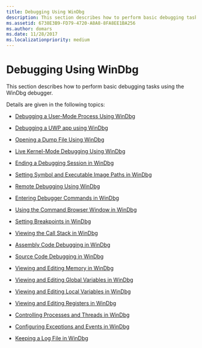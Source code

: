 ```yaml
---
title: Debugging Using WinDbg
description: This section describes how to perform basic debugging tasks using the WinDbg debugger.
ms.assetid: 6738E3B9-FD79-4720-A8A8-8FA8EE1BA256
ms.author: domars
ms.date: 11/28/2017
ms.localizationpriority: medium
---
```


# Debugging Using WinDbg


This section describes how to perform basic debugging tasks using the WinDbg debugger.

Details are given in the following topics:

-   [Debugging a User-Mode Process Using WinDbg](debugging-a-user-mode-process-using-windbg.md)

-   [Debugging a UWP app using WinDbg](debugging-a-uwp-app-using-windbg.md)

-   [Opening a Dump File Using WinDbg](opening-a-crash-dump-file-using-windbg.md)

-   [Live Kernel-Mode Debugging Using WinDbg](performing-kernel-mode-debugging-using-windbg.md)

-   [Ending a Debugging Session in WinDbg](ending-a-debugging-session-in-windbg.md)

-   [Setting Symbol and Executable Image Paths in WinDbg](setting-symbol-and-source-paths-in-windbg.md)

-   [Remote Debugging Using WinDbg](remode-debugging-using-windbg.md)

-   [Entering Debugger Commands in WinDbg](debugger-command-window.md)

-   [Using the Command Browser Window in WinDbg](command-browser-window.md)

-   [Setting Breakpoints in WinDbg](setting-breakpoints-in-windbg.md)

-   [Viewing the Call Stack in WinDbg](calls-window.md)

-   [Assembly Code Debugging in WinDbg](disassembly-window.md)

-   [Source Code Debugging in WinDbg](source-window.md)

-   [Viewing and Editing Memory in WinDbg](memory-window.md)

-   [Viewing and Editing Global Variables in WinDbg](viewing-and-editing-global-variables-in-windbg.md)

-   [Viewing and Editing Local Variables in WinDbg](locals-window.md)

-   [Viewing and Editing Registers in WinDbg](registers-window.md)

-   [Controlling Processes and Threads in WinDbg](processes-and-threads-window.md)

-   [Configuring Exceptions and Events in WinDbg](configuring-exceptions-and-events-in-windbg.md)

-   [Keeping a Log File in WinDbg](keeping-a-log-file-in-windbg.md)

 

 





